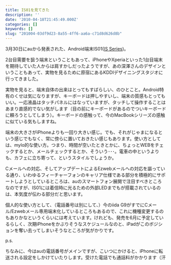 ```yaml
---
title: IS01を見てきた
description: ''
date: '2010-04-18T21:45:49.000Z'
categories: []
keywords: []
slug: "201004-03df9d23-8a55-4ff6-aa6a-c71d8d626d8b"
---
```

3月30日にauから発表された、Android端末IS01([IS Series](http://au-is.jp/))。

2台目需要を狙う端末ということもあって、iPhoneやXperiaといった1台目端末を期待していた人からは肩すかしだったようですが、あの深澤さんのデザインということもあって、実物を見るために原宿にあるKDDIデザイニングスタジオに行ってきました。

実物を見ると、端末自体の出来はとってもすばらしい、のひとこと。Android特有のくせは気になりますが、キーボードは押しやすいし、端末の質感もとってもいい。一応液晶はタッチパネルにはなっていますが、タッチして操作することはあまり直感的でない気がします（目の前にキーボードがあるのでついキーボードに頼ろうとしてしまう）。キーボードの感触って、今のMacBookシリーズの感触に似ている気もしますね。

端末の大きさがiPhoneよりも一回り大きい感じ。でも、それがじゃまになるという感じでもなく、常に傍らに置いておきたい感じもあります。使い方としては、mylo的な使い方。つまり、時間が空いたときとかに、ちょっとWEBをチェックするとか、メールチェックするとか、そういう･･･。電車の中というよりも、カフェに立ち寄って、というスタイルでしょうか。

Cメールへの対応、そしてアップデートによるEzwebメールへの対応を謳っている通り、いわゆるフィーチャーフォンのキャリア仕様である部分を積極的にサポートしようとしているところは、auのスマートフォン展開で注目すべきところなのですが、IS01には着信時に光るための外部LEDまでもが搭載されているのは、本気度が伝わる部分だと思います。

個人的な使い方として、（電話番号は別にして、）今のiida G9がすでにCメール/Ezwebメール専用端末化しているところもあるので、これに機種変更するのもありかなというくらいには考えています。けれども、発売を6月に予定しているらしく、次期iPhoneをかぶりそうなスケジュールなのと、iPadがこのボジションを奪い去ってしまいそうなところが気がかりです。

p.s.

ちなみに、今はauの電話番号がメインですが、こいつにかけると、iPhoneに転送される設定をしかけていたりします。受けた電話でも通話料がかかります（汗